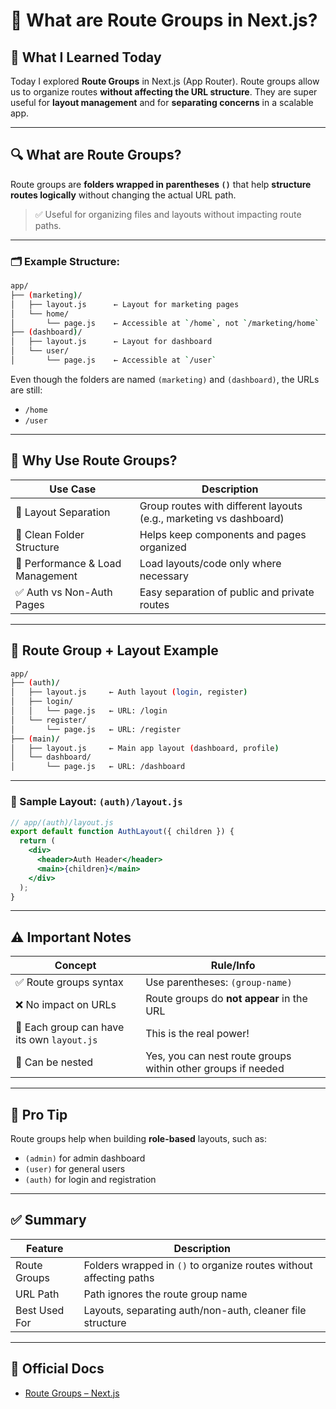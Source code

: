 # 📁 What are Route Groups in Next.js?

## 📌 What I Learned Today

Today I explored **Route Groups** in Next.js (App Router). Route groups allow us to organize routes **without affecting the URL structure**. They are super useful for **layout management** and for **separating concerns** in a scalable app.

---

## 🔍 What are Route Groups?

Route groups are **folders wrapped in parentheses `()`** that help **structure routes logically** without changing the actual URL path.

> ✅ Useful for organizing files and layouts without impacting route paths.

---

### 🗂️ Example Structure:

```bash
app/
├── (marketing)/
│   ├── layout.js      ← Layout for marketing pages
│   └── home/
│       └── page.js    ← Accessible at `/home`, not `/marketing/home`
├── (dashboard)/
│   ├── layout.js      ← Layout for dashboard
│   └── user/
│       └── page.js    ← Accessible at `/user`
```

Even though the folders are named `(marketing)` and `(dashboard)`, the URLs are still:
- `/home`
- `/user`

---

## 🧠 Why Use Route Groups?

| Use Case                                | Description                                                         |
|-----------------------------------------|---------------------------------------------------------------------|
| 🧩 Layout Separation                     | Group routes with different layouts (e.g., marketing vs dashboard) |
| 🧼 Clean Folder Structure                | Helps keep components and pages organized                          |
| 🚀 Performance & Load Management        | Load layouts/code only where necessary                              |
| ✅ Auth vs Non-Auth Pages                | Easy separation of public and private routes                        |

---

## 🔁 Route Group + Layout Example

```bash
app/
├── (auth)/
│   ├── layout.js     ← Auth layout (login, register)
│   ├── login/
│   │   └── page.js   ← URL: /login
│   └── register/
│       └── page.js   ← URL: /register
├── (main)/
│   ├── layout.js     ← Main app layout (dashboard, profile)
│   └── dashboard/
│       └── page.js   ← URL: /dashboard
```

---

### 🧪 Sample Layout: `(auth)/layout.js`

```jsx
// app/(auth)/layout.js
export default function AuthLayout({ children }) {
  return (
    <div>
      <header>Auth Header</header>
      <main>{children}</main>
    </div>
  );
}
```

---

## ⚠️ Important Notes

| Concept                 | Rule/Info                                                         |
|--------------------------|-------------------------------------------------------------------|
| ✅ Route groups syntax    | Use parentheses: `(group-name)`                                  |
| ❌ No impact on URLs      | Route groups do **not appear** in the URL                        |
| 🔁 Each group can have its own `layout.js` | This is the real power!                              |
| 🧭 Can be nested         | Yes, you can nest route groups within other groups if needed      |

---

## 🧠 Pro Tip

Route groups help when building **role-based** layouts, such as:
- `(admin)` for admin dashboard
- `(user)` for general users
- `(auth)` for login and registration

---

## ✅ Summary

| Feature         | Description                                                   |
|-----------------|---------------------------------------------------------------|
| Route Groups    | Folders wrapped in `()` to organize routes without affecting paths |
| URL Path        | Path ignores the route group name                             |
| Best Used For   | Layouts, separating auth/non-auth, cleaner file structure      |

---

## 📘 Official Docs

- [Route Groups – Next.js](https://nextjs.org/docs/app/building-your-application/routing/route-groups)